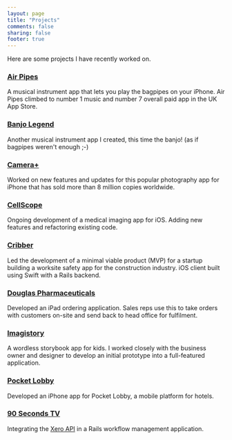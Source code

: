 ```yaml
---
layout: page
title: "Projects"
comments: false
sharing: false
footer: true
---
```

Here are some projects I have recently worked on.

### [Air Pipes](http://airpip.es)

A musical instrument app that lets you play the bagpipes on your iPhone. Air Pipes climbed to number 1 music and number 7 overall paid app in the UK App Store.

### [Banjo Legend](http://banjolegend.com)

Another musical instrument app I created, this time the banjo! (as if bagpipes weren't enough ;-)

### [Camera+](http://campl.us)

Worked on new features and updates for this popular photography app for iPhone that has sold more than 8 million copies worldwide.

### [CellScope](http://cellscope.com/)

Ongoing development of a medical imaging app for iOS. Adding new features and refactoring existing code.

### [Cribber](http://cribber.com/)

Led the development of a minimal viable product (MVP) for a startup building a worksite safety app for the construction industry. iOS client built using Swift with a Rails backend.

### [Douglas Pharmaceuticals](http://douglas.co.nz)

Developed an iPad ordering application. Sales reps use this to take orders with customers on-site and send back to head office for fulfilment.

### [Imagistory](http://imagistory.com/)

A wordless storybook app for kids. I worked closely with the business owner and designer to develop an initial prototype into a full-featured application.

### [Pocket Lobby](http://pocketlobby.com)

Developed an iPhone app for Pocket Lobby, a mobile platform for hotels.

### [90 Seconds TV](http://90seconds.tv)

Integrating the [Xero API](http://xero.com) in a Rails workflow management application.
